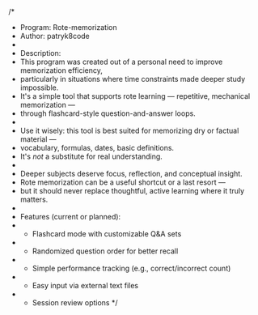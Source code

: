 /*
 * Program: Rote-memorization
 * Author: patryk8code
 *
 * Description:
 * This program was created out of a personal need to improve memorization efficiency,
 * particularly in situations where time constraints made deeper study impossible.
 * It's a simple tool that supports rote learning — repetitive, mechanical memorization —
 * through flashcard-style question-and-answer loops.
 *
 * Use it wisely: this tool is best suited for memorizing dry or factual material —
 * vocabulary, formulas, dates, basic definitions. 
 * It's *not* a substitute for real understanding.
 * 
 * Deeper subjects deserve focus, reflection, and conceptual insight.
 * Rote memorization can be a useful shortcut or a last resort — 
 * but it should never replace thoughtful, active learning where it truly matters.
 *
 * Features (current or planned):
 * - Flashcard mode with customizable Q&A sets
 * - Randomized question order for better recall
 * - Simple performance tracking (e.g., correct/incorrect count)
 * - Easy input via external text files
 * - Session review options
 */
